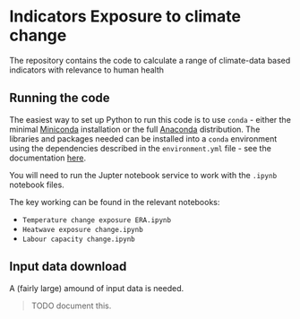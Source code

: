 # Indicators Exposure to climate change

The repository contains the code to calculate a range of climate-data based indicators with relevance to human health

## Running the code

The easiest way to set up Python to run this code is to use `conda` - either the minimal [Miniconda](https://conda.io/miniconda.html)
installation or the full [Anaconda](https://www.continuum.io/downloads) distribution.
The libraries and packages needed can be installed into a `conda` environment using the dependencies described in the
`environment.yml` file - see the documentation [here](https://conda.io/docs/using/envs.html).

You will need to run the Jupter notebook service to work with the `.ipynb` notebook files.

The key working can be found in the relevant notebooks:

- `Temperature change exposure ERA.ipynb`
- `Heatwave exposure change.ipynb`
- `Labour capacity change.ipynb`


## Input data download

A (fairly large) amound of input data is needed.

> TODO document this.